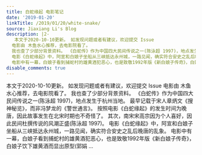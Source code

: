 ```yaml
---
title: 白蛇缘起 电影笔记
date: '2019-01-20'
linkTitle: /2019/01/20/white-snake/
source: Jiaxiang Li's Blog
description: |2-
   本文于2020-10-10更新。 如发现问题或者有建议，欢迎提交 Issue
  电影由 木鱼水心推荐，去电影院看了。
  我也查了少部分背景资料。 《白蛇传》作为中国四大民间传说之一(陈泳超 1997)，地点发生于杭州当地。 最早记载于宋人章炳文《搜神秘览》，而非冯梦龙的《警世通言》。 按照电影《白蛇缘起》的发生时间为晚唐，因此故事发生在北宋时期也不奇怪了。 其次，南宋宋高宗因为个人喜好，因此民间杜撰传说的风潮正盛(陈泳超 1997)。
  电影《白蛇缘起》中，阿宣和白娘子坐船从三峡抵达永州城，一路见闻，确实符合安史之乱后晚唐的乱象。
  电影中有一幕，白娘子看到捕蛇村的雄黄酒犯恶心，也是致敬1992年版《新白娘子传奇》，白娘子饮下雄黄酒而显出原型(郭娟 ...
disable_comments: true
---
```

 本文于2020-10-10更新。 如发现问题或者有建议，欢迎提交 Issue
电影由 木鱼水心推荐，去电影院看了。
我也查了少部分背景资料。 《白蛇传》作为中国四大民间传说之一(陈泳超 1997)，地点发生于杭州当地。 最早记载于宋人章炳文《搜神秘览》，而非冯梦龙的《警世通言》。 按照电影《白蛇缘起》的发生时间为晚唐，因此故事发生在北宋时期也不奇怪了。 其次，南宋宋高宗因为个人喜好，因此民间杜撰传说的风潮正盛(陈泳超 1997)。
电影《白蛇缘起》中，阿宣和白娘子坐船从三峡抵达永州城，一路见闻，确实符合安史之乱后晚唐的乱象。
电影中有一幕，白娘子看到捕蛇村的雄黄酒犯恶心，也是致敬1992年版《新白娘子传奇》，白娘子饮下雄黄酒而显出原型(郭娟 ...